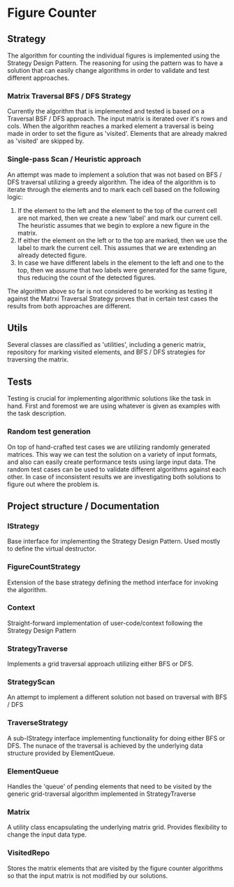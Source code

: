 # Figure Counter

## Strategy

The algorithm for counting the individual figures is implemented using the Strategy Design Pattern. The reasoning for using the pattern was to have a solution that can easily change algorithms in order to validate and test different approaches.

### Matrix Traversal BFS / DFS Strategy

Currently the algorithm that is implemented and tested is based on a Traversal BSF / DFS approach. The input matrix is iterated over it's rows and cols. When the algorithm reaches a marked element a traversal is being made in order to set the figure as 'visited'. Elements that are already makred as 'visited' are skipped by.

### Single-pass Scan / Heuristic approach

An attempt was made to implement a solution that was not based on BFS / DFS traversal utilizing a greedy algorithm. The idea of the algorithm is to iterate through the elements and to mark each cell based on the following logic:
1) If the element to the left and the element to the top of the current cell are not marked, then we create a new 'label' and mark our current cell. The heuristic assumes that we begin to explore a new figure in the matrix.
2) If either the element on the left or to the top are marked, then we use the label to mark the current cell. This assumes that we are extending an already detected figure.
3) In case we have different labels in the element to the left and one to the top, then we assume that two labels were generated for the same figure, thus reducing the count of the detected figures.

The algorithm above so far is not considered to be working as testing it against the Matrxi Traversal Strategy proves that in certain test cases the results from both approaches are different.

## Utils

Several classes are classified as 'utilities', including a generic matrix, repository for marking visited elements, and BFS / DFS strategies for traversing the matrix.

## Tests

Testing is crucial for implementing algorithmic solutions like the task in hand. First and foremost we are using whatever is given as examples with the task description.

### Random test generation

On top of hand-crafted test cases we are utilizing randomly generated matrices. This way we can test the solution on a variety of input formats, and also can easily create performance tests using large input data. The random test cases can be used to validate different algorithms against each other. In case of inconsistent results we are investigating both solutions to figure out where the problem is.

## Project structure / Documentation

### IStrategy

Base interface for implementing the Strategy Design Pattern. Used mostly to define the virtual destructor.

### FigureCountStrategy

Extension of the base strategy defining the method interface for invoking the algorithm.

### Context

Straight-forward implementation of user-code/context following the Strategy Design Pattern

### StrategyTraverse

Implements a grid traversal approach utilizing either BFS or DFS.

### StrategyScan

An attempt to implement a different solution not based on traversal with BFS / DFS

### TraverseStrategy

A sub-IStrategy interface implementing functionality for doing either BFS or DFS. The nunace of the traversal is achieved by the underlying data structure provided by ElementQueue.

### ElementQueue

Handles the 'queue' of pending elements that need to be visited by the generic grid-traversal algorithm implemented in StrategyTraverse

### Matrix

A utility class encapsulating the underlying matrix grid. Provides flexibility to change the input data type.

### VisitedRepo

Stores the matrix elements that are visited by the figure counter algorithms so that the input matrix is not modified by our solutions.
